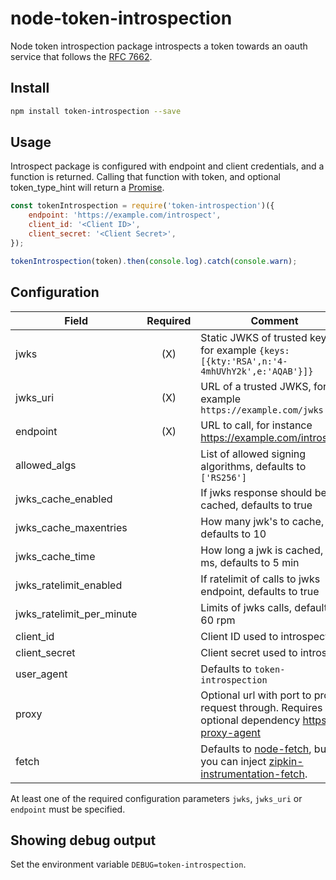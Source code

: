 # node-token-introspection

Node token introspection package introspects a token towards an oauth service that follows the [RFC 7662](https://tools.ietf.org/html/rfc7662).

## Install

```bash
npm install token-introspection --save
```

## Usage

Introspect package is configured with endpoint and client credentials, and a function is returned.
Calling that function with token, and optional token_type_hint will return a
[Promise](https://developer.mozilla.org/en-US/docs/Web/JavaScript/Reference/Global_Objects/Promise).

```javascript
const tokenIntrospection = require('token-introspection')({
    endpoint: 'https://example.com/introspect',
    client_id: '<Client ID>',
    client_secret: '<Client Secret>',
});

tokenIntrospection(token).then(console.log).catch(console.warn);
```

## Configuration

| Field                     | Required | Comment |
| ------------------------- | :------: | ------- |
| jwks                      | (X)      | Static JWKS of trusted keys, for example `{keys: [{kty:'RSA',n:'4-4mhUVhY2k',e:'AQAB'}]}` |
| jwks_uri                  | (X)      | URL of a trusted JWKS, for example `https://example.com/jwks` |
| endpoint                  | (X)      | URL to call, for instance https://example.com/introspect |
| allowed_algs              |          | List of allowed signing algorithms, defaults to `['RS256']` |
| jwks_cache_enabled        |          | If jwks response should be cached, defaults to true |
| jwks_cache_maxentries     |          | How many jwk's to cache, defaults to 10 |
| jwks_cache_time           |          | How long a jwk is cached, in ms, defaults to 5 min |
| jwks_ratelimit_enabled    |          | If ratelimit of calls to jwks endpoint, defaults to true |
| jwks_ratelimit_per_minute |          | Limits of jwks calls, defaults to 60 rpm |
| client_id                 |          | Client ID used to introspect |
| client_secret             |          | Client secret used to introspect |
| user_agent                |          | Defaults to `token-introspection` |
| proxy                     |          | Optional url with port to proxy request through. Requires optional dependency [https-proxy-agent](https://www.npmjs.com/package/https-proxy-agent) |
| fetch                     |          | Defaults to [node-fetch](https://github.com/bitinn/node-fetch), but you can inject [zipkin-instrumentation-fetch](https://www.npmjs.com/package/zipkin-instrumentation-fetch). |

At least one of the required configuration parameters `jwks`, `jwks_uri` or `endpoint` must be specified.

## Showing debug output

Set the environment variable `DEBUG=token-introspection`.
